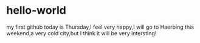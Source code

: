 # hello-world
my first github
today is Thursday,I feel very happy,I will go to Haerbing this weekend,a very cold city,but I think it will be very intersting!
